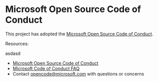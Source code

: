 # Microsoft Open Source Code of Conduct

This project has adopted the [Microsoft Open Source Code of Conduct](https://opensource.microsoft.com/codeofconduct/).

Resources:


asdasd

- [Microsoft Open Source Code of Conduct](https://opensource.microsoft.com/codeofconduct/)
- [Microsoft Code of Conduct FAQ](https://opensource.microsoft.com/codeofconduct/faq/)
- Contact [opencode@microsoft.com](mailto:opencode@microsoft.com) with questions or concerns
